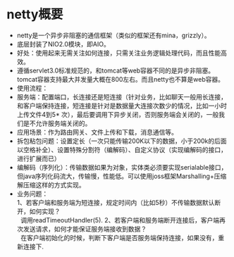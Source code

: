 # netty概要
* netty是一个异步非阻塞的通信框架（类似的框架还有mina，grizzly）。<br>
* 底层封装了NIO2.0模块，即AIO。<br>
* 好处：使用起来无需关注如何连接，只需关注业务逻辑处理代码，而且性能高效。<br>
* 遵循servlet3.0标准规范的，和tomcat等web容器不同的是异步非阻塞。tomcat容器支持最大并发量大概在800左右。而且netty也不算是web容器。<br>
* 使用流程：<br>
* 服务端：配置端口，长连接还是短连接（针对业务，比如聊天一般用长连接，和客户端保持连接，短连接是针对是数据量大连接次数少的情况，比如一小时上传文件4到5* 次），最后要调用下异步关闭，否则服务端会关闭的，一般我们是不允许服务端关闭的。<br>
* 应用场景：作为路由网关、文件上传和下载，消息通信等。<br>
* 拆包粘包问题：设置定长（一次只能传输200K以下的数据，小于200k的后面以空格补全）、设置特殊分割符（编解码）、自定义协议（实现编解码的接口，进行扩展而已）<br>
* 编解码（序列化）：传输数据如果为对象，实体类必须要实现serialable接口，但java序列化码流大，传输慢，性能低。可以使用joss框架Marshalling+压缩解压缩这样的方式实现。<br>
* 业务问题：<br>
1、若客户端和服务端为短连接，规定时间内（比如5秒）不传输数据默认断开，如何实现？<br>
&nbsp;&nbsp;调用readTimeoutHandler(5).
2、若客户端和服务端断开连接后，客户端再次发送请求，如何才能保证服务端接收到数据？<br>
&nbsp;&nbsp;在客户端初始化的时候，判断下客户端是否服务端保持连接，如果没有，重新连接下.
